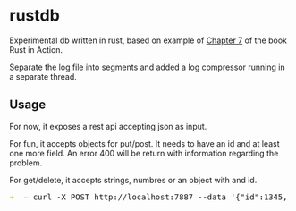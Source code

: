 # rustdb
Experimental db written in rust, based on example of [Chapter 7](https://livebook.manning.com/book/rust-in-action/chapter-7/) of the book Rust in Action.

Separate the log file into segments and added a log compressor running in a separate thread.

## Usage
For now, it exposes a rest api accepting json as input.

For fun, it accepts objects for put/post. It needs to have an id and at least one more field. An error 400 will be return with information regarding the problem.

For get/delete, it accepts strings, numbres or an object with and id.

<pre><font color="#A6E22E"><b>➜  </b></font><font color="#A1EFE4"><b>~</b></font> curl -X POST http://localhost:7887 --data &apos;{&quot;id&quot;:1345, &quot;data&quot;: 123}&apos;
</pre>
